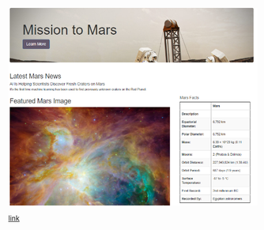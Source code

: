 ![](https://github.com/jojobear2020/Mission-to-Mars/blob/main/main_page.PNG)

[link](https://jojobear2020.github.io/Mission-to-Mars/)
